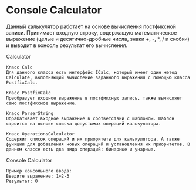 # Console Calculator

Данный калькулятор работает на основе вычисления постфиксной записи.
Принимает входную строку, содержащую математическое выражение (целые и десятично-дробные числа, знаки +, -, *, / и скобки) и выводит в консоль результат его вычисления.

Calculator

	Класс Calc
	Для данного класса есть интерфейс ICalc, который имеет один метод Calculate, выполняющий вычисление заданного выражения с помощью класса PostfixCalc.

	Класс PostfixCalc
	Преобразует входное выражение в постфиксную запись, также вычисляет само постфиксное выражение.

	Класс ParserString
	Обрабатывает входное выражение в соответствии с шаблоном. Шаблон строится на основе списка допустимых операций калькулятора.

	Класс OperationsCalculator
	Содержит список операций и их приоритеты для калькулятора. А также функции для добавления новых операций и установления их приоритетов. В данном классе есть два вида операций: бинарные и унарные.

Console Calculator

	Пример консольного ввода:
	Введите выражение: 1+2-3
	Результат: 0
